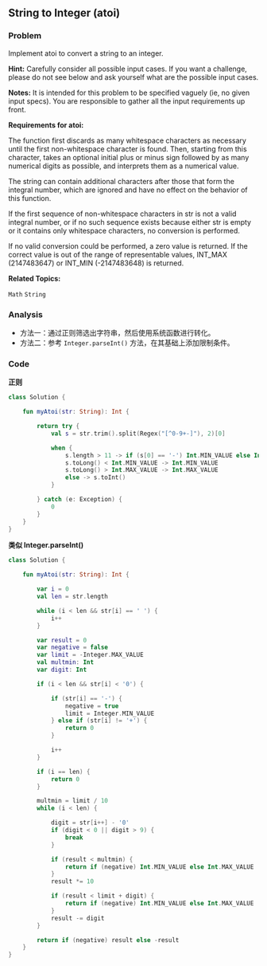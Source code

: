 ## String to Integer (atoi)

### Problem

Implement atoi to convert a string to an integer.

**Hint:** Carefully consider all possible input cases. If you want a challenge, please do not see below and ask yourself what are the possible input cases.

**Notes:** It is intended for this problem to be specified vaguely (ie, no given input specs). You are responsible to gather all the input requirements up front.

**Requirements for atoi:**

The function first discards as many whitespace characters as necessary until the first non-whitespace character is found. Then, starting from this character, takes an optional initial plus or minus sign followed by as many numerical digits as possible, and interprets them as a numerical value.

The string can contain additional characters after those that form the integral number, which are ignored and have no effect on the behavior of this function.

If the first sequence of non-whitespace characters in str is not a valid integral number, or if no such sequence exists because either str is empty or it contains only whitespace characters, no conversion is performed.

If no valid conversion could be performed, a zero value is returned. If the correct value is out of the range of representable values, INT_MAX (2147483647) or INT_MIN (-2147483648) is returned.

**Related Topics:**

`Math` `String`

### Analysis

- 方法一：通过正则筛选出字符串，然后使用系统函数进行转化。
- 方法二：参考 `Integer.parseInt()` 方法，在其基础上添加限制条件。

### Code

**正则**

```kotlin
class Solution {

    fun myAtoi(str: String): Int {

        return try {
            val s = str.trim().split(Regex("[^0-9+-]"), 2)[0]

            when {
                s.length > 11 -> if (s[0] == '-') Int.MIN_VALUE else Int.MAX_VALUE
                s.toLong() < Int.MIN_VALUE -> Int.MIN_VALUE
                s.toLong() > Int.MAX_VALUE -> Int.MAX_VALUE
                else -> s.toInt()
            }

        } catch (e: Exception) {
            0
        }
    }
}
```

**类似 Integer.parseInt()**

```kotlin
class Solution {

    fun myAtoi(str: String): Int {

        var i = 0
        val len = str.length

        while (i < len && str[i] == ' ') {
            i++
        }

        var result = 0
        var negative = false
        var limit = -Integer.MAX_VALUE
        val multmin: Int
        var digit: Int

        if (i < len && str[i] < '0') {

            if (str[i] == '-') {
                negative = true
                limit = Integer.MIN_VALUE
            } else if (str[i] != '+') {
                return 0
            }

            i++
        }

        if (i == len) {
            return 0
        }

        multmin = limit / 10
        while (i < len) {

            digit = str[i++] - '0'
            if (digit < 0 || digit > 9) {
                break
            }

            if (result < multmin) {
                return if (negative) Int.MIN_VALUE else Int.MAX_VALUE
            }
            result *= 10

            if (result < limit + digit) {
                return if (negative) Int.MIN_VALUE else Int.MAX_VALUE
            }
            result -= digit
        }

        return if (negative) result else -result
    }
}
```